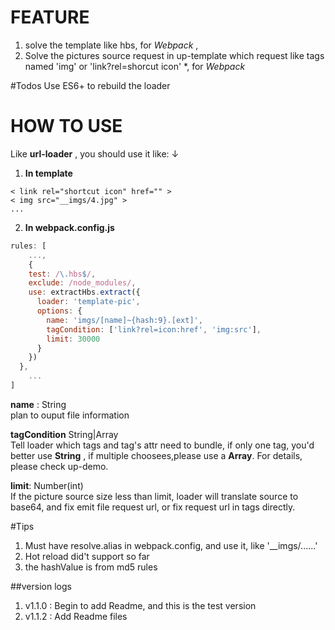 # FEATURE

1. solve the template like hbs, for *Webpack* ,
2. Solve the pictures source request in up-template which request like tags named 'img' or 'link?rel=shorcut icon' *, for *Webpack* 

#Todos
Use ES6+ to rebuild the loader

# HOW TO USE
Like **url-loader** , you should use it like: ↓   

1. **In template**
```
< link rel="shortcut icon" href="" >
< img src="__imgs/4.jpg" >
...
```
2. **In webpack.config.js**

```javascript
rules: [
    ...,
    {
    test: /\.hbs$/,
    exclude: /node_modules/,
    use: extractHbs.extract({
      loader: 'template-pic',
      options: {
        name: 'imgs/[name]~{hash:9}.[ext]',
        tagCondition: ['link?rel=icon:href', 'img:src'],
        limit: 30000
      }
    })
  },
    ...
]
```
**name** : String  
plan to ouput  file information  

**tagCondition** String|Array  
Tell loader which tags and tag's attr need to bundle, if only one tag, you'd better use **String** , if multiple choosees,please use a **Array**. For details, please check up-demo.

**limit**: Number(int)  
If the picture source size less than limit, loader will translate source to base64, and fix emit file request url, or fix request url in tags directly.

#Tips
1. Must have resolve.alias in webpack.config, and use it, like '__imgs/......'
2. Hot reload did't support so far
3. the hashValue is from md5 rules

##version logs
1. v1.1.0 : Begin to add Readme, and this is the test version
2. v1.1.2 : Add Readme files
